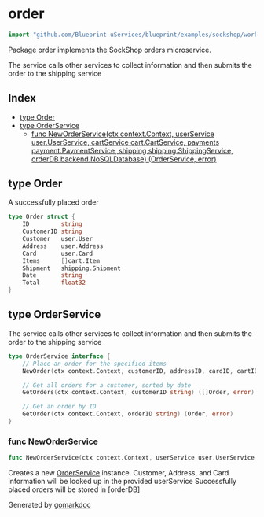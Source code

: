 <!-- Code generated by gomarkdoc. DO NOT EDIT -->

# order

```go
import "github.com/Blueprint-uServices/blueprint/examples/sockshop/workflow/order"
```

Package order implements the SockShop orders microservice.

The service calls other services to collect information and then submits the order to the shipping service

## Index

- [type Order](<#Order>)
- [type OrderService](<#OrderService>)
  - [func NewOrderService\(ctx context.Context, userService user.UserService, cartService cart.CartService, payments payment.PaymentService, shipping shipping.ShippingService, orderDB backend.NoSQLDatabase\) \(OrderService, error\)](<#NewOrderService>)


<a name="Order"></a>
## type Order

A successfully placed order

```go
type Order struct {
    ID         string
    CustomerID string
    Customer   user.User
    Address    user.Address
    Card       user.Card
    Items      []cart.Item
    Shipment   shipping.Shipment
    Date       string
    Total      float32
}
```

<a name="OrderService"></a>
## type OrderService

The service calls other services to collect information and then submits the order to the shipping service

```go
type OrderService interface {
    // Place an order for the specified items
    NewOrder(ctx context.Context, customerID, addressID, cardID, cartID string) (Order, error)

    // Get all orders for a customer, sorted by date
    GetOrders(ctx context.Context, customerID string) ([]Order, error)

    // Get an order by ID
    GetOrder(ctx context.Context, orderID string) (Order, error)
}
```

<a name="NewOrderService"></a>
### func NewOrderService

```go
func NewOrderService(ctx context.Context, userService user.UserService, cartService cart.CartService, payments payment.PaymentService, shipping shipping.ShippingService, orderDB backend.NoSQLDatabase) (OrderService, error)
```

Creates a new [OrderService](<#OrderService>) instance. Customer, Address, and Card information will be looked up in the provided userService Successfully placed orders will be stored in \[orderDB\]

Generated by [gomarkdoc](<https://github.com/princjef/gomarkdoc>)
